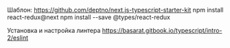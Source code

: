 Шаблон: https://github.com/deptno/next.js-typescript-starter-kit
npm install react-redux@next
npm install --save @types/react-redux

Установка и настройка линтера
https://basarat.gitbook.io/typescript/intro-2/eslint

